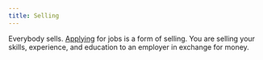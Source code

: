 ```yaml
---
title: Selling
---
```

Everybody sells. [Applying](/applying) for jobs is a form of selling. You are selling your skills, experience, and education to an employer in exchange for money.